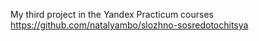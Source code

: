 My third project in the Yandex Practicum courses
https://github.com/natalyambo/slozhno-sosredotochitsya
